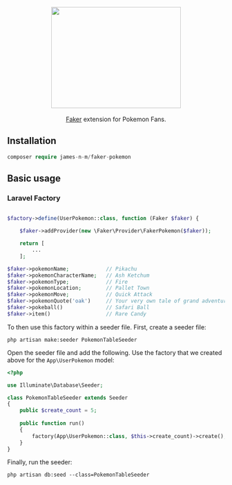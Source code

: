 <p align="center">
    <img height="234" width="300" src="https://user-images.githubusercontent.com/6562688/65653705-3074a880-dfe4-11e9-8cfe-d2c62112587e.jpg" />
    <br /><br />
    <a href="https://github.com/fzaninotto/Faker" target="_blank">Faker</a> extension for Pokemon Fans.
</p>

## Installation

```php
composer require james-n-m/faker-pokemon
```

## Basic usage

### Laravel Factory
```php

$factory->define(UserPokemon::class, function (Faker $faker) {

    $faker->addProvider(new \Faker\Provider\FakerPokemon($faker));

    return [
        ...
    ];

$faker->pokemonName;            // Pikachu
$faker->pokemonCharacterName;   // Ash Ketchum
$faker->pokemonType;            // Fire
$faker->pokemonLocation;        // Pallet Town
$faker->pokemonMove;            // Quick Attack
$faker->pokemonQuote('oak')     // Your very own tale of grand adventure is about to unfold
$faker->pokeball()              // Safari Ball
$faker->item()                  // Rare Candy

```

To then use this factory within a seeder file. First, create a seeder file:

```
php artisan make:seeder PokemonTableSeeder
```

Open the seeder file and add the following. Use the factory that we created above for the `App\UserPokemon` model:

```php
<?php

use Illuminate\Database\Seeder;

class PokemonTableSeeder extends Seeder
{
    public $create_count = 5;
    
    public function run()
    {
        factory(App\UserPokemon::class, $this->create_count)->create();
    }
}
```

Finally, run the seeder:

```
php artisan db:seed --class=PokemonTableSeeder
```

